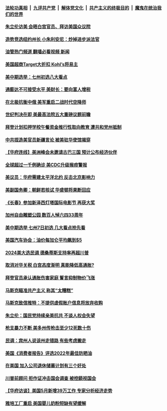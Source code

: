 ####  [法轮功真相](../../../../basic/blob/master/README.md?t=06082031) &nbsp;|&nbsp; [九评共产党](../../../../9ping.md/blob/master/README.md?t=06082031) &nbsp;|&nbsp; [解体党文化](../../../../jtdwh.md/blob/master/README.md?t=06082031)  &nbsp;|&nbsp; [共产主义的终极目的](../../../../gczydzjmd.md/blob/master/README.md?t=06082031) &nbsp;|&nbsp; [魔鬼在统治我们的世界](../../../../mgztzwmdsj.md/blob/master/README.md?t=06082031) 

#### [朱立伦访美 会晤白宫官员、拜访美国众议院](../pages/prog203/a103450138.md?t=06082031) 

#### [造势竞选纽约州长 小朱利安尼：炒掉进步派法官](../pages/prog203/a103449875.md?t=06082031) 

#### [油管热门频道 翻墙必看视频 新闻](http://45.76.130.85:81/youtube.html?06082031)

#### [美国超商Target大折扣 Kohl’s将易主](../pages/prog203/a103449880.md?t=06082031) 

#### [美中期选举：七州初选八大看点](../pages/prog203/a103449812.md?t=06082031) 

#### [通膨达不可接受水平 美财长：要向富人增税](../pages/prog203/a103449728.md?t=06082031) 

#### [在北极抗衡中俄 美军重启二战时代空降师](../pages/prog203/a103449730.md?t=06082031) 

#### [世纪判决在即 美最高法院五大重磅议题前瞻](../pages/prog203/a103449750.md?t=06082031) 

#### [拜登计划扣押学校午餐资金推行性取向教育 遭共和党州抵制](../pages/prog203/a103449601.md?t=06082031) 

#### [中共捏造美官员新疆言论 被美驻华使馆揭穿](../pages/prog203/a103449536.md?t=06082031) 

#### [【华府连线】美洲峰会未邀请古巴三国 预计公布经济伙伴](../pages/prog203/a103449483.md?t=06082031) 

#### [全球超过一千例确诊 美CDC升级猴痘警报](../pages/prog203/a103449356.md?t=06082031) 

#### [美议员：华府需建太平洋北约 反击北京影响力](../pages/prog203/a103449422.md?t=06082031) 

#### [美副国务卿：朝鲜若核试 华盛顿将果断回应](../pages/prog203/a103449287.md?t=06082031) 

#### [《长春》参加新泽西灯塔国际电影节 再获大奖](../pages/prog203/a103449323.md?t=06082031) 

#### [加州自由雕塑公园 数百人悼六四33周年](../pages/prog203/a103449171.md?t=06082031) 

#### [美中期选举 七州7日初选 几大看点抢先看](../pages/prog203/a103449158.md?t=06082031) 

#### [美国汽车协会：油价每加仑平均飙到$5](../pages/prog203/a103448908.md?t=06082031) 

#### [2024美大选民调 德桑蒂斯支持率再超川普](../pages/prog203/a103448820.md?t=06082031) 

#### [取消对华关税 白宫态度渐明 真能降低高通胀?](../pages/prog203/a103448826.md?t=06082031) 

#### [拜登官员承认通胀伤害家庭 誓言抑制物价飞涨](../pages/prog203/a103448680.md?t=06082031) 

#### [马斯克瞄准共产主义 称其“太糟糕”](../pages/prog203/a103448704.md?t=06082031) 

#### [马斯克致信推特：不提供虚假账户信息将放弃收购](../pages/prog203/a103448626.md?t=06082031) 

#### [朱立伦：国民党持续亲美抗共 不谈人权会失望](../pages/prog203/a103448296.md?t=06082031) 

#### [枪支暴力不断  美多州传枪击至少12死数十伤](../pages/prog203/a103448133.md?t=06082031) 

#### [民调：宾州人说该州走错路 有些考虑搬走](../pages/prog203/a103447754.md?t=06082031) 

#### [美国《消费者报告》评选2022年最佳防晒油](../pages/prog203/a103447179.md?t=06082031) 

#### [在美国 加入公司退休储蓄计划有三个好处](../pages/prog203/a103447267.md?t=06082031) 

#### [川普前顾问 拒作证冲击国会调查 被控藐视国会](../pages/prog203/a103447020.md?t=06082031) 

#### [【华府访谈】美国5月新增39万工作 专家分析经济走势](../pages/prog203/a103447018.md?t=06082031) 

#### [雅培工厂重启 美国婴儿奶粉短缺有望缓解](../pages/prog203/a103447007.md?t=06082031) 

<img src='http://gfw-breaker.win/goodnews/indexes/prog203.md' width='0px' height='0px'/>
